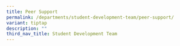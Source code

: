 ```yaml
---
title: Peer Support
permalink: /departments/student-development-team/peer-support/
variant: tiptap
description: ""
third_nav_title: Student Development Team
---
```


